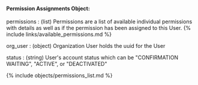 #### Permission Assignments Object:

permissions
: (list) Permissions are a list of available individual permissions with details as well as if the permission has been assigned to this User. {% include links/available_permissions.md %}

org_user
: (object) Organization User holds the uuid for the User

status
: (string) User's account status which can be "CONFIRMATION WAITING", "ACTIVE", or "DEACTIVATED"

{% include objects/permissions_list.md %}